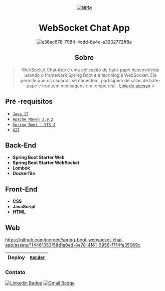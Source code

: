<div align="center">

[![NPM](https://img.shields.io/npm/l/react)](https://github.com/jnorgini/spring-boot-websocket-chat-app/blob/master/LICENSE) 
</div>

<div align="center">

# WebSocket Chat App
<div align="center">

![e36ec678-7984-4cdd-8e4c-a3932772ff8e](https://github.com/jnorgini/spring-boot-websocket-chat-app/assets/114461353/2ae29415-3114-4797-8fdd-6d61b600c68f)


</div>
</div>

<div align="center">

## Sobre

> WebSocket Chat App é uma aplicação de bate-papo desenvolvida usando o framework Spring Boot e a tecnologia WebSocket. Ele permite que os usuários se conectem, participem de salas de bate-papo e troquem mensagens em tempo real .
> [Link de acesso](https://websocket-zsq6.onrender.com/) <

</div>

##  Pré -requisitos

- [ `Java 17` ](https://www.oracle.com/java/technologies/javase/jdk17-archive-downloads.html)
- [ `Apache Maven 3.9.2` ](https://maven.apache.org/download.cgi)
- [ `Spring Boot - STS 4` ](https://spring.io/tools)
- [`GIT`](https://git-scm.com/download/win)

## Back-End
- **Spring Boot Starter Web** 
- **Spring Boot Starter WebSocket**
- **Lombok**
- **Dockerfile**

## Front-End
- **CSS** 
- **JavaScript**
- **HTML**


## Web

https://github.com/jnorgini/spring-boot-websocket-chat-app/assets/114461353/58d1a0ed-8e78-4161-9956-f714fa35069c





| Deploy  | [``Render``](https://render.com/)                                                        |
|-----------|-----------------------------------------------------------------------|


### Contato
[![Linkedin Badge](https://img.shields.io/badge/-LinkedIn-6633cc?style=flat-square&logo=Linkedin&logoColor=white&link=https://www.linkedin.com/in/juliana-norgini)](https://www.linkedin.com/in/juliana-norgini)
[![Gmail Badge](https://img.shields.io/badge/-jnorgini@gmail.com-6633cc?style=flat-square&logo=Gmail&logoColor=white&link=mailto:jnorgini@gmail.com)](mailto:jnorgini@gmail.com)
